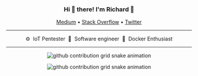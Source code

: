 <div align="center">
  <h3>Hi 👋 there! I'm Richard 🍕</h3>

  <p align="center">
    <a target="_blank" href="https://medium.com/">Medium</a> •
    <a target="_blank" href="https://stackoverflow.com/users/">Stack Overflow</a> •
    <a target="_blank" href="https://twitter.com/">Twitter</a>
  </p>

  <hr />
  
  <p align="center">
    <p>⚙️&nbsp;&nbsp;IoT&nbsp;Pentester&nbsp;&nbsp;🔧&nbsp;&nbsp;Software&nbsp;engineer&nbsp;&nbsp;🐳&nbsp;&nbsp;Docker&nbsp;Enthusiast</p>
  </p>

  <hr />
</div>

<div align="center">
  
![github contribution grid snake animation](https://raw.githubusercontent.com/richardxzh/richardxzh/output/github-contribution-grid-snake-dark.svg#gh-dark-mode-only)
  
![github contribution grid snake animation](https://raw.githubusercontent.com/richardxzh/richardxzh/output/github-contribution-grid-snake.svg#gh-light-mode-only)

  
</div>
